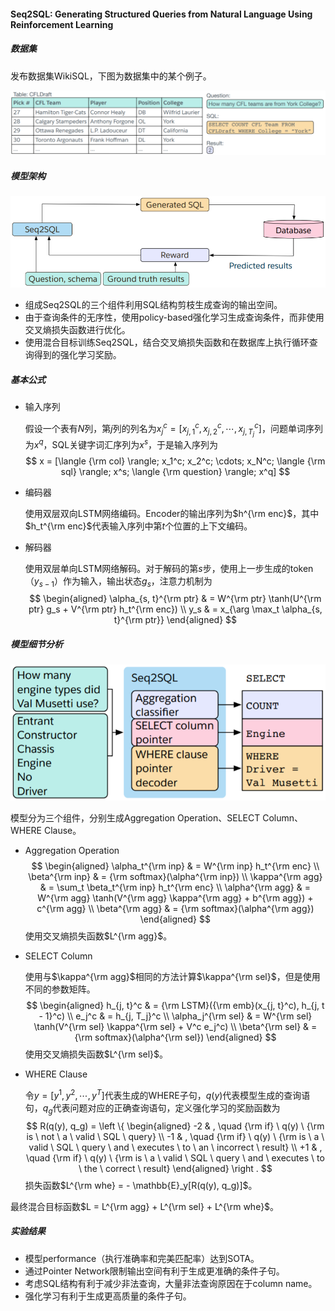 #### Seq2SQL: Generating Structured Queries from Natural Language Using Reinforcement Learning

##### 数据集

发布数据集WikiSQL，下图为数据集中的某个例子。

![dataset](asset/dataset.png)

##### 模型架构

![model](asset/model.png)

* 组成Seq2SQL的三个组件利用SQL结构剪枝生成查询的输出空间。
* 由于查询条件的无序性，使用policy-based强化学习生成查询条件，而非使用交叉熵损失函数进行优化。
* 使用混合目标训练Seq2SQL，结合交叉熵损失函数和在数据库上执行循环查询得到的强化学习奖励。

##### 基本公式

* 输入序列

  假设一个表有$N$列，第$j$列的列名为$x_j^c = [x_{j, 1}^c, x_{j, 2}^c, \cdots, x_{j, T_j}^c]$，问题单词序列为$x^q$，SQL关键字词汇序列为$x^s$，于是输入序列为
  $$
  x = [\langle {\rm col} \rangle; x_1^c; x_2^c; \cdots; x_N^c; \langle {\rm sql} \rangle; x^s; \langle {\rm question} \rangle; x^q]
  $$

* 编码器

  使用双层双向LSTM网络编码。Encoder的输出序列为$h^{\rm enc}$，其中$h_t^{\rm enc}$代表输入序列中第$t$个位置的上下文编码。

* 解码器

  使用双层单向LSTM网络解码。对于解码的第$s$步，使用上一步生成的token（$y_{s - 1}$）作为输入，输出状态$g_s$，注意力机制为
  $$
  \begin{aligned}
  \alpha_{s, t}^{\rm ptr} & = W^{\rm ptr} \tanh(U^{\rm ptr} g_s + V^{\rm ptr} h_t^{\rm enc}) \\
  y_s & = x_{\arg \max_t \alpha_{s, t}^{\rm ptr}}
  \end{aligned}
  $$

##### 模型细节分析

![component](asset/component.png)

模型分为三个组件，分别生成Aggregation Operation、SELECT Column、WHERE Clause。

* Aggregation Operation
  $$
  \begin{aligned}
  \alpha_t^{\rm inp} & = W^{\rm inp} h_t^{\rm enc} \\
  \beta^{\rm inp} & = {\rm softmax}(\alpha^{\rm inp}) \\
  \kappa^{\rm agg} & = \sum_t \beta_t^{\rm inp} h_t^{\rm enc} \\
  \alpha^{\rm agg} & = W^{\rm agg} \tanh(V^{\rm agg} \kappa^{\rm agg} + b^{\rm agg}) + c^{\rm agg} \\
  \beta^{\rm agg} & = {\rm softmax}(\alpha^{\rm agg})
  \end{aligned}
  $$
  使用交叉熵损失函数$L^{\rm agg}$。

* SELECT Column

  使用与$\kappa^{\rm agg}$相同的方法计算$\kappa^{\rm sel}$，但是使用不同的参数矩阵。
  $$
  \begin{aligned}
  h_{j, t}^c & = {\rm LSTM}({\rm emb}(x_{j, t}^c), h_{j, t - 1}^c) \\
  e_j^c & = h_{j, T_j}^c \\
  \alpha_j^{\rm sel} & = W^{\rm sel} \tanh(V^{\rm sel} \kappa^{\rm sel} + V^c e_j^c) \\
  \beta^{\rm sel} & = {\rm softmax}(\alpha^{\rm sel})
  \end{aligned}
  $$
  使用交叉熵损失函数$L^{\rm sel}$。

* WHERE Clause

  令$y = [y^1, y^2, \cdots, y^T]$代表生成的WHERE子句，$q(y)$代表模型生成的查询语句，$q_g$代表问题对应的正确查询语句，定义强化学习的奖励函数为
  $$
  R(q(y), q_g) = \left \{ \begin{aligned}
  -2 & , \quad {\rm if} \ q(y) \ {\rm is \ not \ a \ valid \ SQL \ query} \\
  -1 & , \quad {\rm if} \ q(y) \ {\rm is \ a \ valid \ SQL \ query \ and \ executes \ to \ an \ incorrect \ result} \\
  +1 & , \quad {\rm if} \ q(y) \ {\rm is \ a \ valid \ SQL \ query \ and \ executes \ to \ the \ correct \ result}
  \end{aligned} \right .
  $$
  损失函数$L^{\rm whe} = - \mathbb{E}_y[R(q(y), q_g)]$。

最终混合目标函数$L = L^{\rm agg} + L^{\rm sel} + L^{\rm whe}$。

##### 实验结果

* 模型performance（执行准确率和完美匹配率）达到SOTA。
* 通过Pointer Network限制输出空间有利于生成更准确的条件子句。
* 考虑SQL结构有利于减少非法查询，大量非法查询原因在于column name。
* 强化学习有利于生成更高质量的条件子句。
